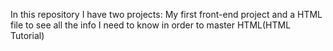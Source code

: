 In this repository I have two projects: My first front-end project and a HTML file to see all the info I need to know in order to master HTML(HTML Tutorial)
